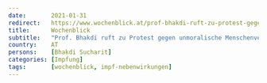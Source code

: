 ```yaml
---
date:       2021-01-31
redirect:   https://www.wochenblick.at/prof-bhakdi-ruft-zu-protest-gegen-unmoralische-menschenversuche-auf/
title:      Wochenblick
subtitle:   "Prof. Bhakdi ruft zu Protest gegen unmoralische Menschenversuche auf"
country:    AT
persons:    [Bhakdi Sucharit]
categories: [Impfung]
tags:       [wochenblick, impf-nebenwirkungen]
---
```

